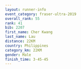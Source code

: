 ```yaml
---
layout: runner-info 
event_category: fraser-ultra-2019 
overall_rank: 55
rank: 41
bib: 2207
first_name: Cher Kwang
last_name: Lau
distance: 22KM
country: Philippines
category_km: 22KM
gender: Male
finish_time: 3-45-45
---
```

